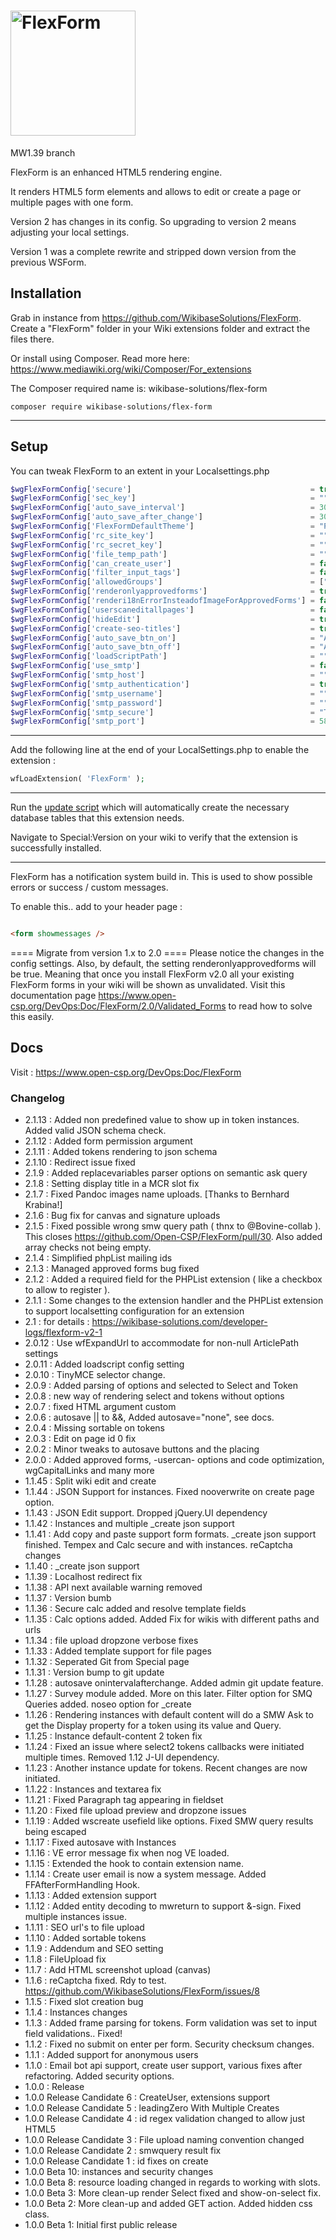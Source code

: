 # <img alt="FlexForm" width="200" src="FlexForm-logo.png">
MW1.39 branch

FlexForm is an enhanced HTML5 rendering engine.

It renders HTML5 form elements and allows to edit or create a page or multiple pages with one form.

Version 2 has changes in its config. So upgrading to version 2 means adjusting your local settings.

Version 1 was a complete rewrite and stripped down version from the previous WSForm.

## Installation

Grab in instance from https://github.com/WikibaseSolutions/FlexForm. Create a "FlexForm" folder in your Wiki extensions
folder and extract the files there.

Or install using Composer. Read more here: https://www.mediawiki.org/wiki/Composer/For_extensions

The Composer required name is: wikibase-solutions/flex-form

```
composer require wikibase-solutions/flex-form
```
---

## Setup

You can tweak FlexForm to an extent in your Localsettings.php

```php
$wgFlexFormConfig['secure']                                        = true; //( default is true ). Will render form that make no sense when inspected in the browser
$wgFlexFormConfig['sec_key']                                       = ""; // A salt key for encryption. Used together with "secure" option. Must be set when using multiple instances of a wiki
$wgFlexFormConfig['auto_save_interval']                            = 30000; // defaults to 3 minutes.
$wgFlexFormConfig['auto_save_after_change']                        = 3000; // defaults to 3 seconds after last change
$wgFlexFormConfig['FlexFormDefaultTheme']                          = "Plain"; // Currently the only form
$wgFlexFormConfig['rc_site_key']                                   = ""; // reCaptcha site key
$wgFlexFormConfig['rc_secret_key']                                 = ""; // reCaptcha secret key
$wgFlexFormConfig['file_temp_path']                                = ""; // When using image upload conversion, we need a place to temporarily store images.
$wgFlexFormConfig['can_create_user']                               = false; // If FlexForm is allowed to create new users
$wgFlexFormConfig['filter_input_tags']                             = false; // Defaults to false. Will filter all parser arguments to plain text, except value parameters. Will also disallow onClick and onFocus parameter. This feature will most likely be removed in future updates.
$wgFlexFormConfig['allowedGroups']                                 = ["sysop","moderator"]; // Defaults to sysop. Only a user in the allowedGroups is able to edit pages with a FlexForm in the source.
$wgFlexFormConfig['renderonlyapprovedforms']                       = true; // Defaults to true. When a user in the allowedGroups creates a form it will become valid and will be rendered. Someone not in the allowedGroups can create a form and save it, but it will never be rendered until a user from the allowedGroups will edit and re-save the page. Only then will a form become valid. The message "FORM CANNOT BE RENDERED, NOT VALIDATED" will be shown instead of the form when it is invalid.
$wgFlexFormConfig['renderi18nErrorInsteadofImageForApprovedForms'] = false; // When a form is invalid, an invalid image will be rendered instead of the form. Set to true to render i18n invalid message.
$wgFlexFormConfig['userscaneditallpages']                          = false; // Defaults to false. This differs from FlexForm before 2.0. FlexForm will now honor the UserCan functions in MediaWiki. If a form edits or creates a page a user has no rights to, the form will fail.
$wgFlexFormConfig['hideEdit']                                      = true; // Defaults to true. If a user is not in the allowedGroups then hide edit and editsource menu items for any page containing a FlexForm form.
$wgFlexFormConfig['create-seo-titles']                             = true; // Defaults to false. Will filter any user input on creating a new page to be SEO friendly.
$wgFlexFormConfig['auto_save_btn_on']                              = "Autosave On";
$wgFlexFormConfig['auto_save_btn_off']                             = "Autosave Off";
$wgFlexFormConfig['loadScriptPath']                                = ""; // Defaults to what is described by the loadscript form argument. When you change it do a different folder, then loadScript argument will be looking in this folder for its JavaScript file to load with the Form.
$wgFlexFormConfig['use_smtp']                                      = false; // when sending email, should we use separate smtp ?
$wgFlexFormConfig['smtp_host']                                     = "";
$wgFlexFormConfig['smtp_authentication']                           = true;
$wgFlexFormConfig['smtp_username']                                 = "";
$wgFlexFormConfig['smtp_password']                                 = "";
$wgFlexFormConfig['smtp_secure']                                   = "TLS";
$wgFlexFormConfig['smtp_port']                                     = 587;
```

---

Add the following line at the end of your LocalSettings.php to enable the extension :

```php
wfLoadExtension( 'FlexForm' );
```

---

Run the [update script](https://www.mediawiki.org/wiki/Manual:Update.php) which will automatically create the necessary database tables that this extension needs.

Navigate to Special:Version on your wiki to verify that the extension is successfully installed.

---
FlexForm has a notification system build in. This is used to show possible errors or success / custom messages.

To enable this.. add to your header page :

```html

<form showmessages />
```

==== Migrate from version 1.x to 2.0 ====
Please notice the changes in the config settings.
Also, by default, the setting renderonlyapprovedforms will be true. Meaning that once you install FlexForm v2.0 all your 
existing FlexForm forms in your wiki will be shown as unvalidated. 
Visit this documentation page https://www.open-csp.org/DevOps:Doc/FlexForm/2.0/Validated_Forms to read how to solve this easily.

## Docs

Visit : https://www.open-csp.org/DevOps:Doc/FlexForm

### Changelog

* 2.1.13 : Added non predefined value to show up in token instances. Added valid JSON schema check.
* 2.1.12 : Added form permission argument
* 2.1.11 : Added tokens rendering to json schema
* 2.1.10 : Redirect issue fixed
* 2.1.9 : Added replacevariables parser options on semantic ask query
* 2.1.8 : Setting display title in a MCR slot fix
* 2.1.7 : Fixed Pandoc images name uploads. [Thanks to Bernhard Krabina!]
* 2.1.6 : Bug fix for canvas and signature uploads
* 2.1.5 : Fixed possible wrong smw query path ( thnx to @Bovine-collab ). This closes https://github.com/Open-CSP/FlexForm/pull/30. Also added array checks not being empty.
* 2.1.4 : Simplified phpList mailing ids
* 2.1.3 : Managed approved forms bug fixed
* 2.1.2 : Added a required field for the PHPList extension ( like a checkbox to allow to register ).
* 2.1.1 : Some changes to the extension handler and the PHPList extension to support localsetting configuration for an extension
* 2.1 : for details : https://wikibase-solutions.com/developer-logs/flexform-v2-1
* 2.0.12 : Use wfExpandUrl to accommodate for non-null ArticlePath settings
* 2.0.11 : Added loadscript config setting
* 2.0.10 : TinyMCE selector change.
* 2.0.9 : Added parsing of options and selected to Select and Token
* 2.0.8 : new way of rendering select and tokens without options
* 2.0.7 : fixed HTML argument custom
* 2.0.6 : autosave || to &&, Added autosave="none", see docs.
* 2.0.4 : Missing sortable on tokens
* 2.0.3 : Edit on page id 0 fix
* 2.0.2 : Minor tweaks to autosave buttons and the placing
* 2.0.0 : Added approved forms, -usercan- options and code optimization, wgCapitalLinks and many more
* 1.1.45 : Split wiki edit and create
* 1.1.44 : JSON Support for instances. Fixed nooverwrite on create page option.
* 1.1.43 : JSON Edit support. Dropped jQuery.UI dependency
* 1.1.42 : Instances and multiple _create json support
* 1.1.41 : Add copy and paste support form formats. _create json support finished. Tempex and Calc secure and with instances. reCaptcha changes
* 1.1.40 : _create json support
* 1.1.39 : Localhost redirect fix
* 1.1.38 : API next available warning removed
* 1.1.37 : Version bumb
* 1.1.36 : Secure calc added and resolve template fields
* 1.1.35 : Calc options added. Added Fix for wikis with different paths and urls
* 1.1.34 : file upload dropzone verbose fixes
* 1.1.33 : Added template support for file pages
* 1.1.32 : Seperated Git from Special page
* 1.1.31 : Version bump to git update
* 1.1.28 : autosave onintervalafterchange. Added admin git update feature.
* 1.1.27 : Survey module added. More on this later. Filter option for SMQ Queries added. noseo option for _create
* 1.1.26 : Rendering instances with default content will do a SMW Ask to get the Display property for a token using its value and Query.
* 1.1.25 : Instance default-content 2 token fix
* 1.1.24 : Fixed an issue where select2 tokens callbacks were initiated multiple times. Removed 1.12 J-UI dependency.
* 1.1.23 : Another instance update for tokens. Recent changes are now initiated.
* 1.1.22 : Instances and textarea fix
* 1.1.21 : Fixed Paragraph tag appearing in fieldset
* 1.1.20 : Fixed file upload preview and dropzone issues
* 1.1.19 : Added wscreate usefield like options. Fixed SMW query results being escaped
* 1.1.17 : Fixed autosave with Instances
* 1.1.16 : VE error message fix when nog VE loaded.
* 1.1.15 : Extended the hook to contain extension name.
* 1.1.14 : Create user email is now a system message. Added FFAfterFormHandling Hook.
* 1.1.13 : Added extension support
* 1.1.12 : Added entity decoding to mwreturn to support &-sign. Fixed multiple instances issue.
* 1.1.11 : SEO url's to file upload
* 1.1.10 : Added sortable tokens
* 1.1.9 : Addendum and SEO setting
* 1.1.8 : FileUpload fix
* 1.1.7 : Add HTML screenshot upload (canvas)
* 1.1.6 : reCaptcha fixed. Rdy to test. https://github.com/WikibaseSolutions/FlexForm/issues/8
* 1.1.5 : Fixed slot creation bug
* 1.1.4 : Instances changes
* 1.1.3 : Added frame parsing for tokens. Form validation was set to input field validations.. Fixed!
* 1.1.2 : Fixed no submit on enter per form. Security checksum changes.
* 1.1.1 : Added support for anonymous users
* 1.1.0 : Email bot api support, create user support, various fixes after refactoring. Added security options.
* 1.0.0 : Release
* 1.0.0 Release Candidate 6 : CreateUser, extensions support
* 1.0.0 Release Candidate 5 : leadingZero With Multiple Creates
* 1.0.0 Release Candidate 4 : id regex validation changed to allow just HTML5
* 1.0.0 Release Candidate 3 : File upload naming convention changed
* 1.0.0 Release Candidate 2 : smwquery result fix
* 1.0.0 Release Candidate 1 : id fixes on create
* 1.0.0 Beta 10: instances and security changes
* 1.0.0 Beta 8: resource loading changed in regards to working with slots.
* 1.0.0 Beta 3: More clean-up render Select fixed and show-on-select fix.
* 1.0.0 Beta 2: More clean-up and added GET action. Added hidden css class.
* 1.0.0 Beta 1: Initial first public release
